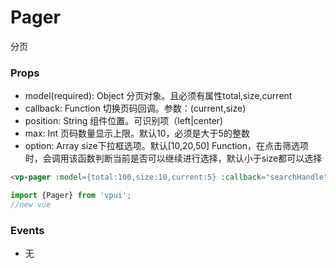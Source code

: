 Pager
======================
分页

### Props

* model(required): Object 分页对象。且必须有属性total,size,current
* callback: Function 切换页码回调。参数：(current,size)
* position: String 组件位置。可识别项（left|center)
* max: Int 页码数量显示上限。默认10，必须是大于5的整数
* option: Array size下拉框选项。默认[10,20,50] 
Function，在点击筛选项时，会调用该函数判断当前是否可以继续进行选择，默认小于size都可以选择

```html
<vp-pager :model={total:100,size:10,current:5} :callback="searchHandle"></vp-pager>
```

```js
import {Pager} from 'vpui';
//new vue
```

### Events

* 无